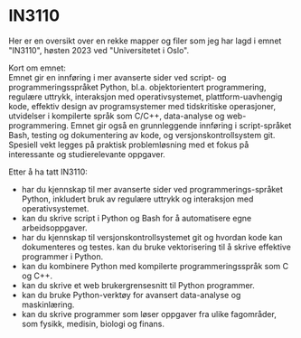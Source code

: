 # IN3110
Her er en oversikt over en rekke mapper og filer som jeg har lagd i emnet "IN3110", høsten 2023 ved "Universitetet i Oslo".

Kort om emnet: <br />
Emnet gir en innføring i mer avanserte sider ved script- og programmeringsspråket Python, bl.a. objektorientert programmering, regulære uttrykk, interaksjon med operativsystemet, plattform-uavhengig kode, effektiv design av programsystemer med tidskritiske operasjoner, utvidelser i kompilerte språk som C/C++, data-analyse og web-programmering. Emnet gir også en grunnleggende innføring i script-språket Bash, testing og dokumentering av kode, og versjonskontrollsystem git. Spesiell vekt legges på praktisk problemløsning med et fokus på interessante og studierelevante oppgaver.

Etter å ha tatt IN3110:


* har du kjennskap til mer avanserte sider ved programmerings-språket Python, inkludert bruk av regulære uttrykk og interaksjon med operativsystemet.
* kan du skrive script i Python og Bash for å automatisere egne arbeidsoppgaver.
* har du kjennskap til versjonskontrollsystemet git og hvordan kode kan dokumenteres og testes. kan du bruke vektorisering til å skrive effektive programmer i Python.
* kan du kombinere Python med kompilerte programmeringsspråk som C og C++.
* kan du skrive et web brukergrensesnitt til Python programmer.
* kan du bruke Python-verktøy for avansert data-analyse og maskinlæring.
* kan du skrive programmer som løser oppgaver fra ulike fagområder, som fysikk, medisin, biologi og finans.
